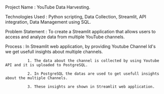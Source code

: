 Project Name : YouTube Data Harvesting.

Technologies Used : Python scripting, Data Collection, Streamlit, API integration, Data Management using SQL.

Problem Statement : To create a Streamlit application that allows users to access and analyze data from multiple YouTube channels.

Process : In Streamlit web application, by providing Youtube Channel Id's we get usefull insights about multiple channels.

              1. The data about the channel is collected by using Youtube API and it is uploaded to PostgreSQL.
              
              2. In PostgreSQL the datas are used to get usefull insights about the multiple Channels.
              
              3. These insights are shown in Streamlit web application.
